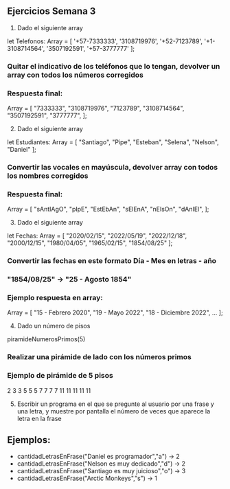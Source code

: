 ## Ejercicios Semana 3

1. Dado el siguiente array

let Telefonos: Array<string> = [
    '+57-7333333',
    '3108719976',
    '+52-7123789',
    '+1-3108714564',
    '3507192591',
    '+57-3777777'
];

### Quitar el indicativo de los teléfonos que lo tengan, devolver un array con todos los números corregidos
### Respuesta final:

Array<string> = [
  "7333333",
  "3108719976",
  "7123789",
  "3108714564",
  "3507192591",
  "3777777",
];

2. Dado el siguiente array

let Estudiantes: Array<string> = [
  "Santiago",
  "Pipe",
  "Esteban",
  "Selena",
  "Nelson",
  "Daniel"
];

### Convertir las vocales en mayúscula, devolver array con todos los nombres corregidos
### Respuesta final:

Array<string> = [
  "sAntIAgO",
  "pIpE",
  "EstEbAn",
  "sElEnA",
  "nElsOn",
  "dAnIEl",
];

3. Dado el siguiente array

let Fechas: Array<string> = [
  "2020/02/15",
  "2022/05/19",
  "2022/12/18",
  "2000/12/15",
  "1980/04/05",
  "1965/02/15",
  "1854/08/25"
];

### Convertir las fechas en este formato Día - Mes en letras - año
### "1854/08/25" -> "25 - Agosto 1854"
### Ejemplo respuesta en array:

Array<string> = [
    "15 - Febrero 2020",
    "19 - Mayo 2022",
    "18 - Diciembre 2022",
    ...
];

4. Dado un número de pisos

piramideNumerosPrimos(5)

### Realizar una pirámide de lado con los números primos
### Ejemplo de pirámide de 5 pisos

2
3 3
5 5 5
7 7 7 7
11 11 11 11 11

5. Escribir un programa en el que se pregunte al usuario por una frase y una letra, y muestre por pantalla el número de veces que aparece la letra en la frase

## Ejemplos:
* cantidadLetrasEnFrase("Daniel es programador","a") -> 2
* cantidadLetrasEnFrase("Nelson es muy dedicado","d") -> 2
* cantidadLetrasEnFrase("Santiago es muy juicioso","o") -> 3
* cantidadLetrasEnFrase("Arctic Monkeys","s") -> 1